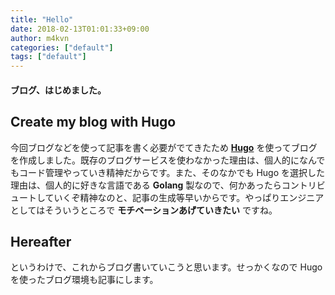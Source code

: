 ```yaml
---
title: "Hello"
date: 2018-02-13T01:01:33+09:00
author: m4kvn
categories: ["default"]
tags: ["default"]
---
```

#### ブログ、はじめました。
<!--more-->

## Create my blog with Hugo

今回ブログなどを使って記事を書く必要がでてきたため **[Hugo](https://github.com/gohugoio/hugo)** を使ってブログを作成しました。既存のブログサービスを使わなかった理由は、個人的になんでもコード管理やっていき精神だからです。また、そのなかでも Hugo を選択した理由は、個人的に好きな言語である **Golang** 製なので、何かあったらコントリビュートしていくぞ精神なのと、記事の生成等早いからです。やっぱりエンジニアとしてはそういうところで **モチベーションあげていきたい** ですね。

## Hereafter

というわけで、これからブログ書いていこうと思います。せっかくなので Hugo を使ったブログ環境も記事にします。
